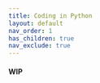 ```yaml
---
title: Coding in Python
layout: default
nav_order: 1
has_children: true
nav_exclude: true
---
```


#### WIP
